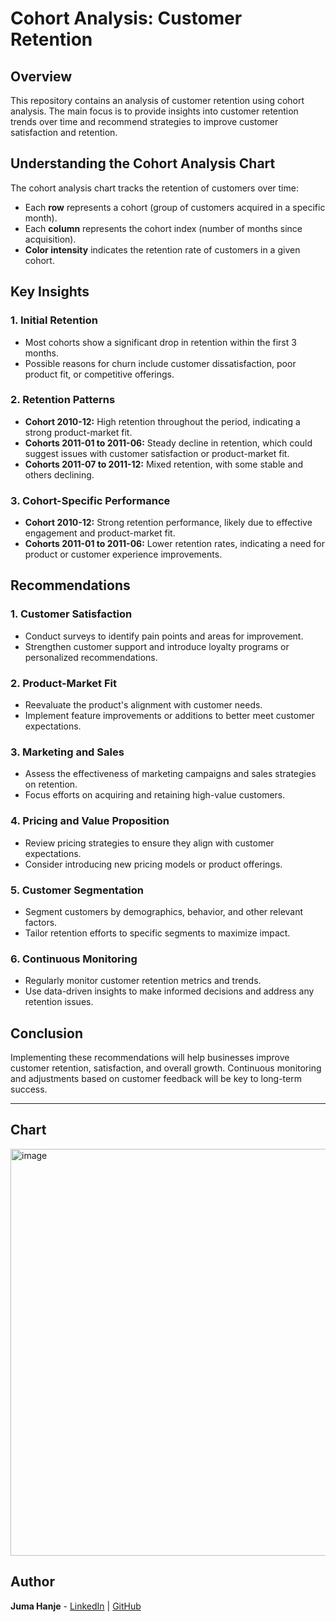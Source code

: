 # Cohort Analysis: Customer Retention

## Overview

This repository contains an analysis of customer retention using cohort analysis. The main focus is to provide insights into customer retention trends over time and recommend strategies to improve customer satisfaction and retention.

## Understanding the Cohort Analysis Chart

The cohort analysis chart tracks the retention of customers over time:
- Each **row** represents a cohort (group of customers acquired in a specific month).
- Each **column** represents the cohort index (number of months since acquisition).
- **Color intensity** indicates the retention rate of customers in a given cohort.

## Key Insights

### 1. Initial Retention
- Most cohorts show a significant drop in retention within the first 3 months.
- Possible reasons for churn include customer dissatisfaction, poor product fit, or competitive offerings.

### 2. Retention Patterns
- **Cohort 2010-12:** High retention throughout the period, indicating a strong product-market fit.
- **Cohorts 2011-01 to 2011-06:** Steady decline in retention, which could suggest issues with customer satisfaction or product-market fit.
- **Cohorts 2011-07 to 2011-12:** Mixed retention, with some stable and others declining.

### 3. Cohort-Specific Performance
- **Cohort 2010-12:** Strong retention performance, likely due to effective engagement and product-market fit.
- **Cohorts 2011-01 to 2011-06:** Lower retention rates, indicating a need for product or customer experience improvements.

## Recommendations

### 1. Customer Satisfaction
- Conduct surveys to identify pain points and areas for improvement.
- Strengthen customer support and introduce loyalty programs or personalized recommendations.

### 2. Product-Market Fit
- Reevaluate the product's alignment with customer needs.
- Implement feature improvements or additions to better meet customer expectations.

### 3. Marketing and Sales
- Assess the effectiveness of marketing campaigns and sales strategies on retention.
- Focus efforts on acquiring and retaining high-value customers.

### 4. Pricing and Value Proposition
- Review pricing strategies to ensure they align with customer expectations.
- Consider introducing new pricing models or product offerings.

### 5. Customer Segmentation
- Segment customers by demographics, behavior, and other relevant factors.
- Tailor retention efforts to specific segments to maximize impact.

### 6. Continuous Monitoring
- Regularly monitor customer retention metrics and trends.
- Use data-driven insights to make informed decisions and address any retention issues.

## Conclusion

Implementing these recommendations will help businesses improve customer retention, satisfaction, and overall growth. Continuous monitoring and adjustments based on customer feedback will be key to long-term success.

---

##  Chart
<img width="651" alt="image" src="https://github.com/user-attachments/assets/16e8cef6-605f-4e97-9e8c-53a791baea36">



## Author

**Juma Hanje** - [LinkedIn](https://www.linkedin.com/in/juma-hanje) | [GitHub](https://github.com/your-username)

